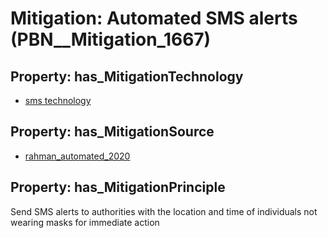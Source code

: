 # Mitigation: __Automated SMS alerts__ (PBN__Mitigation_1667)

## Property: has_MitigationTechnology

* [sms technology](../Technology/PBN__Technology_3993)

## Property: has_MitigationSource

* [rahman_automated_2020](../Article/PBN__Article_265)

## Property: has_MitigationPrinciple

Send SMS alerts to authorities with the location and time of individuals not wearing masks for immediate action


